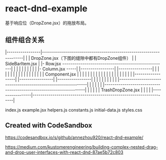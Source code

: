 # react-dnd-example
基于响应位（DropZone.jsx）的拖放布局。

## 组件组合关系

  |-----------------|--------------------------------------------------------------------|
  |                 |  DropZone.jsx（下图的缝隙中都有DropZone组件）                      |
  | SideBarItem.jsx |  |- Row.jsx ----------------------------------------------------|  |
  |                 |  |                                                              |  |
  |                 |  | |- Column.jsx -----| |-----------------| |-----------------| |  |
  |                 |  | |                  | |                 | |                 | |  |
  |                 |  | |  Component.jsx   | |                 | |                 | |  |
  |                 |  | |                  | |                 | |                 | |  |
  |                 |  | |------------------| |-----------------| |-----------------| |  |
  |                 |  |                                                              |  |
  |                 |  |--------------------------------------------------------------|  |
  |                 |                                                                    |
  |                 |--------------------------------------------------------------------|
  |                 |                                                                    |
  |                 |  TrashDropZone.jsx                                                 |
  |                 |                                                                    |
  |-----------------|--------------------------------------------------------------------|


index.js
example.jsx
helpers.js
constants.js
initial-data.js
styles.css


## Created with CodeSandbox
https://codesandbox.io/s/github/annezhou920/react-dnd-example/

https://medium.com/kustomerengineering/building-complex-nested-drag-and-drop-user-interfaces-with-react-dnd-87ae5b72c803
